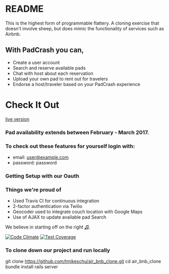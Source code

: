 # README

This is the highest form of programmable flattery. A cloning exercise that doesn't involve sheep, but does mimic the functionality of services such as Airbnb.

## With PadCrash you can, 
  * Create a user account
  * Search and reserve available pads
  * Chat with host about each reservation
  * Upload your own pad to rent out for travelers
  * Endorse a host/traveler based on your PadCrash experience

# Check It Out 
  [live version](https://padcrash.herokuapp.com)

### Pad availability extends between February - March 2017.
### To check out these features for yourself login with:
  * email:    user@example.com
  * password: password

### Getting Setup with our Oauth


### Things we're proud of 
  * Used Travis CI for continuous integration
  * 2-factor authentication via Twilio
  * Geocoder used to integrate couch location with Google Maps
  * Use of AJAX to update available pad Search

We believe in starting off on the right [♫](https://gist.github.com/tmikeschu/4ccb96fbca3734d07a4e4a5e1c5e2ae5).

[![Code Climate](https://codeclimate.com/github/tmikeschu/air_bnb_clone/badges/gpa.svg)](https://codeclimate.com/github/tmikeschu/air_bnb_clone)
[![Test Coverage](https://codeclimate.com/github/tmikeschu/air_bnb_clone/badges/coverage.svg)](https://codeclimate.com/github/tmikeschu/air_bnb_clone/coverage)

### To clone down our project and run locally
  git clone https://github.com/tmikeschu/air_bnb_clone.git
  cd air_bnb_clone
  bundle install
  rails server
